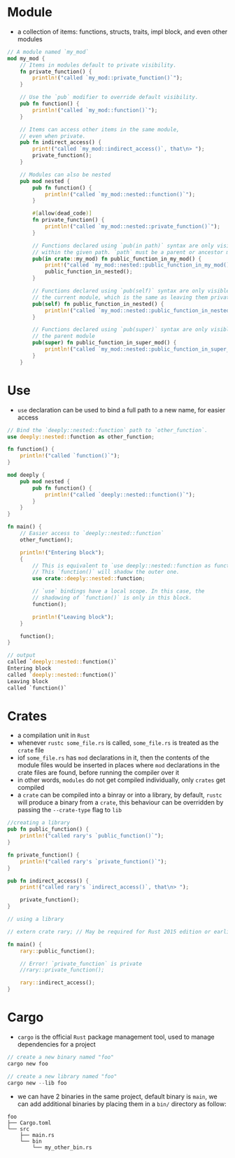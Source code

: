 # **Module**
- a collection of items: functions, structs, traits, impl block, and even other modules
```rust
// A module named `my_mod`
mod my_mod {
    // Items in modules default to private visibility.
    fn private_function() {
        println!("called `my_mod::private_function()`");
    }

    // Use the `pub` modifier to override default visibility.
    pub fn function() {
        println!("called `my_mod::function()`");
    }

    // Items can access other items in the same module,
    // even when private.
    pub fn indirect_access() {
        print!("called `my_mod::indirect_access()`, that\n> ");
        private_function();
    }

    // Modules can also be nested
    pub mod nested {
        pub fn function() {
            println!("called `my_mod::nested::function()`");
        }

        #[allow(dead_code)]
        fn private_function() {
            println!("called `my_mod::nested::private_function()`");
        }

        // Functions declared using `pub(in path)` syntax are only visible
        // within the given path. `path` must be a parent or ancestor module
        pub(in crate::my_mod) fn public_function_in_my_mod() {
            print!("called `my_mod::nested::public_function_in_my_mod()`, that\n> ");
            public_function_in_nested();
        }

        // Functions declared using `pub(self)` syntax are only visible within
        // the current module, which is the same as leaving them private
        pub(self) fn public_function_in_nested() {
            println!("called `my_mod::nested::public_function_in_nested()`");
        }

        // Functions declared using `pub(super)` syntax are only visible within
        // the parent module
        pub(super) fn public_function_in_super_mod() {
            println!("called `my_mod::nested::public_function_in_super_mod()`");
        }
    }
```

# **Use**
- `use` declaration can be used to bind a full path to a new name, for easier access
```rust
// Bind the `deeply::nested::function` path to `other_function`.
use deeply::nested::function as other_function;

fn function() {
    println!("called `function()`");
}

mod deeply {
    pub mod nested {
        pub fn function() {
            println!("called `deeply::nested::function()`");
        }
    }
}

fn main() {
    // Easier access to `deeply::nested::function`
    other_function();

    println!("Entering block");
    {
        // This is equivalent to `use deeply::nested::function as function`.
        // This `function()` will shadow the outer one.
        use crate::deeply::nested::function;

        // `use` bindings have a local scope. In this case, the
        // shadowing of `function()` is only in this block.
        function();

        println!("Leaving block");
    }

    function();
}

// output
called `deeply::nested::function()`
Entering block
called `deeply::nested::function()`
Leaving block
called `function()`
```

# **Crates**
- a compilation unit in `Rust`
- whenever `rustc some_file.rs` is called, `some_file.rs` is treated as the `crate` file
- iof `some_file.rs` has `mod` declarations in it, then the contents of the module files would be inserted in places where `mod` declarations in the crate files are found, before running the compiler over it
- in other words, `modules` do not get compiled individually, only `crates` get compiled
- a `crate` can be compiled into a binray or into a library, by default, `rustc` will produce a binary from a `crate`, this behaviour can be overridden by passing the `--crate-type` flag to `lib`
```rust
//creating a library
pub fn public_function() {
    println!("called rary's `public_function()`");
}

fn private_function() {
    println!("called rary's `private_function()`");
}

pub fn indirect_access() {
    print!("called rary's `indirect_access()`, that\n> ");

    private_function();
}

// using a library

// extern crate rary; // May be required for Rust 2015 edition or earlier

fn main() {
    rary::public_function();

    // Error! `private_function` is private
    //rary::private_function();

    rary::indirect_access();
}
```

# **Cargo**
- `cargo` is the official `Rust` package management tool, used to manage dependencies for a project
```rust
// create a new binary named "foo"
cargo new foo

// create a new library named "foo"
cargo new --lib foo
```
- we can have 2 binaries in the same project, default binary is `main`, we can add additional binaries by placing them in a `bin/` directory as follow:
```
foo
├── Cargo.toml
└── src
    ├── main.rs
    └── bin
        └── my_other_bin.rs
```